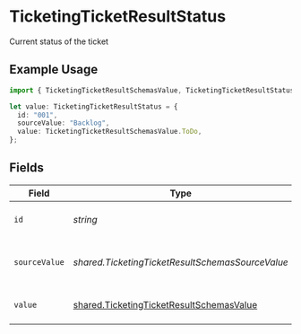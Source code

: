 # TicketingTicketResultStatus

Current status of the ticket

## Example Usage

```typescript
import { TicketingTicketResultSchemasValue, TicketingTicketResultStatus } from "@stackone/stackone-client-ts/sdk/models/shared";

let value: TicketingTicketResultStatus = {
  id: "001",
  sourceValue: "Backlog",
  value: TicketingTicketResultSchemasValue.ToDo,
};
```

## Fields

| Field                                                                                                       | Type                                                                                                        | Required                                                                                                    | Description                                                                                                 | Example                                                                                                     |
| ----------------------------------------------------------------------------------------------------------- | ----------------------------------------------------------------------------------------------------------- | ----------------------------------------------------------------------------------------------------------- | ----------------------------------------------------------------------------------------------------------- | ----------------------------------------------------------------------------------------------------------- |
| `id`                                                                                                        | *string*                                                                                                    | :heavy_minus_sign:                                                                                          | The id of the ticket status.                                                                                | 001                                                                                                         |
| `sourceValue`                                                                                               | *shared.TicketingTicketResultSchemasSourceValue*                                                            | :heavy_minus_sign:                                                                                          | The source value of the ticket status.                                                                      | Backlog                                                                                                     |
| `value`                                                                                                     | [shared.TicketingTicketResultSchemasValue](../../../sdk/models/shared/ticketingticketresultschemasvalue.md) | :heavy_minus_sign:                                                                                          | The status of the ticket.                                                                                   | to-do                                                                                                       |